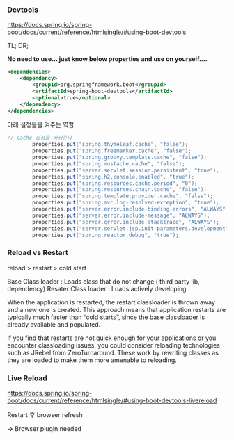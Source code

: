 ### Devtools 

https://docs.spring.io/spring-boot/docs/current/reference/htmlsingle/#using-boot-devtools


TL; DR; 

**No need to use... just know below properties and use on yourself....**

```xml
<dependencies>
    <dependency>
        <groupId>org.springframework.boot</groupId>
        <artifactId>spring-boot-devtools</artifactId>
        <optional>true</optional>
    </dependency>
</dependencies>
```

아래 설정들을 켜주는 역할 

```java
// cache 설정을 바꿔준다
		properties.put("spring.thymeleaf.cache", "false"); 
		properties.put("spring.freemarker.cache", "false");
		properties.put("spring.groovy.template.cache", "false");
		properties.put("spring.mustache.cache", "false");
		properties.put("server.servlet.session.persistent", "true");
		properties.put("spring.h2.console.enabled", "true");
		properties.put("spring.resources.cache.period", "0");
		properties.put("spring.resources.chain.cache", "false");
		properties.put("spring.template.provider.cache", "false");
		properties.put("spring.mvc.log-resolved-exception", "true");
		properties.put("server.error.include-binding-errors", "ALWAYS");
		properties.put("server.error.include-message", "ALWAYS");
		properties.put("server.error.include-stacktrace", "ALWAYS");
		properties.put("server.servlet.jsp.init-parameters.development", "true");
		properties.put("spring.reactor.debug", "true");

```

### Reload vs Restart

reload  > restart > cold start 

Base Class loader :  Loads class that do not change ( third party lib, dependency)
Resater Class loader :  Loads actively developing 

When the application is restarted, the restart classloader is thrown away and a new one is created. This approach means that application restarts are typically much faster than “cold starts”, since the base classloader is already available and populated.

If you find that restarts are not quick enough for your applications or you encounter classloading issues, you could consider reloading technologies such as JRebel from ZeroTurnaround. These work by rewriting classes as they are loaded to make them more amenable to reloading.


### Live Reload 

https://docs.spring.io/spring-boot/docs/current/reference/htmlsingle/#using-boot-devtools-livereload

Restart 후 browser refresh 

-> Browser plugin needed 
